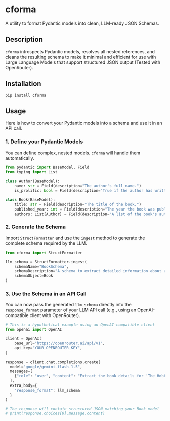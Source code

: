 # cforma

A utility to format Pydantic models into clean, LLM-ready JSON Schemas.

## Description

`cforma` introspects Pydantic models, resolves all nested references, and cleans the resulting schema to make it minimal and efficient for use with Large Language Models that support structured JSON output (Tested with OpenRouter).

## Installation

```
pip install cforma
```

## Usage

Here is how to convert your Pydantic models into a schema and use it in an API call.

### 1. Define your Pydantic Models

You can define complex, nested models. `cforma` will handle them automatically.

```python
from pydantic import BaseModel, Field
from typing import List

class Author(BaseModel):
    name: str = Field(description="The author's full name.")
    is_prolific: bool = Field(description="True if the author has written more than 10 books.")

class Book(BaseModel):
    title: str = Field(description="The title of the book.")
    published_year: int = Field(description="The year the book was published.")
    authors: List[Author] = Field(description="A list of the book's authors.")
```

### 2. Generate the Schema

Import `StructFormatter` and use the `ingest` method to generate the complete schema required by the LLM.

```python
from cforma import StructFormatter

llm_schema = StructFormatter.ingest(
    schemaName="BookSchema",
    schemaDescription="A schema to extract detailed information about a book and its authors.",
    schemaObject=Book
)
```

### 3. Use the Schema in an API Call

You can now pass the generated `llm_schema` directly into the `response_format` parameter of your LLM API call (e.g., using an OpenAI-compatible client with OpenRouter).

```python
# This is a hypothetical example using an OpenAI-compatible client
from openai import OpenAI

client = OpenAI(
    base_url="https://openrouter.ai/api/v1",
    api_key="YOUR_OPENROUTER_KEY",
)

response = client.chat.completions.create(
  model="google/gemini-flash-1.5",
  messages=[
    {"role": "user", "content": "Extract the book details for 'The Hobbit'."},
  ],
  extra_body={
    "response_format": llm_schema
  }
)

# The response will contain structured JSON matching your Book model
# print(response.choices[0].message.content)
```
